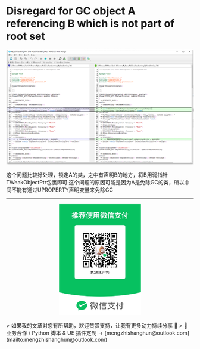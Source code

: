 # Disregard for GC object A referencing B which is not part of root set

![](https://raw.githubusercontent.com/mengzhishanghun/mengzhishanghun/main/Blog/Assets/00-%E9%99%84%E4%BB%B6%E8%B5%84%E6%BA%90/%E5%9B%BE%E7%89%87/Pasted%20image%2020240607152219.png)

这个问题比较好处理，锁定A的类，之中有声明B的地方，将B用弱指针TWeakObjectPtr包裹即可
这个问题的原因可能是因为A是免除GC的类，所以中间不能有通过UPROPERTY声明变量来免除GC



---

<p align="center">
  <img src="https://raw.githubusercontent.com/mengzhishanghun/mengzhishanghun/main/PayCodes/WeChatPay.jpg" width="220"/>
</p>
> 如果我的文章对您有所帮助，欢迎赞赏支持，让我有更多动力持续分享 🙏   
> 💼 业务合作 / Python 脚本 & UE 插件定制 → [mengzhishanghun@outlook.com](mailto:mengzhishanghun@outlook.com)